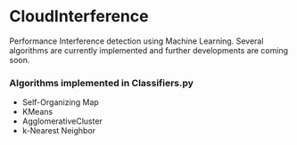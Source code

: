 # CloudInterference
Performance Interference detection using Machine Learning. Several algorithms are currently implemented and further developments are coming soon.

### Algorithms implemented in Classifiers.py

* Self-Organizing Map
* KMeans
* AgglomerativeCluster
* k-Nearest Neighbor
